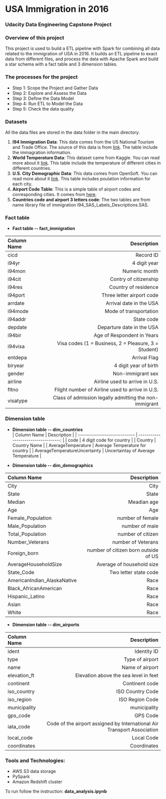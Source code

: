 # USA Immigration in 2016
### Udacity Data Engineering Capstone Project


### Overview of this project  
This project is used to build a ETL pipeline with Spark for combining all data related to the immigration of USA in 2016. It builds an ETL pipeline to exact data from different files, and process the data with Apache Spark and build a star schema with a fact table and 3 dimension tables.

### The processes for the project
* Step 1: Scope the Project and Gather Data
* Step 2: Explore and Assess the Data
* Step 3: Define the Data Model
* Step 4: Run ETL to Model the Data
* Step 5: Check the data quality  

### Datasets
All the data files are stored in the data folder in the main directory.

1. **I94 Immigration Data**: This data comes from the US National Tourism and Trade Office. The source of this data is from [link](https://travel.trade.gov/research/reports/i94/historical/2016.html). The table include the immagration information.   
2. **World Temperature Data**: This dataset came from Kaggle. You can read more about it [link](https://www.kaggle.com/berkeleyearth/climate-change-earth-surface-temperature-data). This table include the temperature of different cities in different countries.  
3. **U.S. City Demographic Data**: This data comes from OpenSoft. You can read more about it [link](https://public.opendatasoft.com/explore/dataset/us-cities-demographics/export/). This table includes poulation information for each city.  
4. **Airport Code Table**: This is a simple table of airport codes and corresponding cities. It comes from [here](https://datahub.io/core/airport-codes#data).  
5. **Countries code and airport 3 letters code**: The two tables are from name library file of immigration I94_SAS_Labels_Descriptions.SAS.    

### Fact table

- **Fact table -- fact_immigration**

| Column Name   | Description                                            |
| :------------ | -----------------------------------------------------: |
| cicd          | Record ID                                              |
| i94yr         | 4 digit year                                           |
| i94mon        | Numeric month                                          |
| i94cit        | Contry of citizenship                                  |
| i94res        | Country of residence                                   |
| i94port       | Three letter airport code                              |
| arrdate       | Arrival date in the USA                                |
| i94mode       | Mode of transportation                                 |
| i94addr       | State code                                             |
| depdate       | Departure date in the USA                              |
| i94bir        | Age of Respondent in Years                             |
| i94visa       | Visa codes (1 = Business, 2 = Pleasure, 3 = Student)   |
| entdepa       | Arrival Flag                                           |
| biryear       | 4 digit year of birth                                  |
| gender        | Non-immigrant sex                                      |
| airline       | Airline used to arrive in U.S.                         |
| fltno         | Flight number of Airline used to arrive in U.S.        |
| visatype      | Class of admission legally admitting the non-immigrant |

### Dimension table

- **Dimension table -- dim_countries**  
| Column Name                   | Description                          |
| :---------------------------- | -----------------------------------: |
| code                          | 4 digit code for country             |
| Country                       | Country Name                         |
| AverageTemperature            | Average Temperature for country      |
| AverageTemperatureUncertainty | Uncertaintay of Average Temperature  |

- **Dimension table -- dim_demographics**  

| Column Name                 | Description                                            |
| :-------------------------- | -----------------------------------------------------: |
| City                        | City                                                   |
| State                       | State                                                  |
| Median                      | Meadian age                                            |
| Age                         | Age                                                    |
| Female_Population           | number of female                                       |
| Male_Population             | number of male                                         |
| Total_Population            | number of citizen                                      |
| Number_Veterans             | number of Veterans                                     |
| Foreign_born                | number of citizen born outside of US                   |
| AverageHouseholdSize        | Average of household size                              |
| State_Code                  | Two letter state code                                  |
| AmericanIndian_AlaskaNative | Race                                                   |
| Black_AfricanAmerican       | Race                                                   |
| Hispanic_Latino             | Race                                                   |
| Asian                       | Race                                                   |
| White                       | Race        |   


- **Dimension table -- dim_airports**  

| Column Name  | Description                                                             |
| :------------| ----------------------------------------------------------------------: |
| ident        | Identity ID                                                             |
| type         | Type of airport                                                         |
| name         | Name of airport                                                         |
| elevation_ft | Elevation above the sea level in feet                                   |
| continent    | Continent code                                                          |
| iso_country  | ISO Country Code                                                        |
| iso_region   | ISO Region Code                                                         |
| municipality | municipality                                                            |
| gps_code     | GPS Code                                                                |
| iata_code    | Code of the airport assigned by International Air Transport Association |
| local_code   | Local Code                                                              |
| coordinates  | Coordinates                                                             |  



  
### Tools and Technologies:
- AWS S3 data storage   
- PySpark
- Amazon Redshift cluster 

To run follow the instruction: **data_analysis.ipynb**
 
